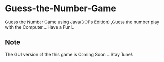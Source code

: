 # Guess-the-Number-Game
Guess the Number Game  using Java(OOPs Edition) ,Guess the number play with the Computer....Have a Fun!..

## Note 
The GUI version of the this game is Coming Soon ...Stay Tune!.
